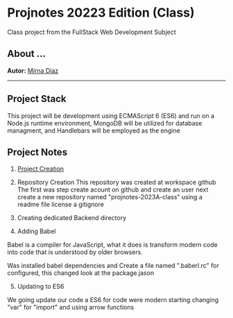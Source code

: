 # Projnotes 20223 Edition (Class)
Class project from the FullStack Web Development Subject 

## About ...
**Autor:** [Mirna Diaz]()

----

## Project Stack
This project will be development using ECMAScript 6 (ES6) and run on a Node.js runtime environment, MongoDB will be utilized for database managment, and Handlebars will be employed as the engine

## Project Notes
1. [Project Creation](https://github.com/mirna14/projnotes-2023a-class/tree/main)

2. Repository Creation
 This repository was created at workspace github The first was step create  acount on github and create an user 
 next create a new repository named "projnotes-2023A-class" using a readme file license a gitignore

3. Creating dedicated Backend directory

4. Adding Babel

Babel is a compiler for JavaScript, what it does is transform modern code into code that is understood by older browsers.

Was installed babel dependencies and Create a file named ".baberl.rc" for configured, this changed look at the package.jason

5. Updating to ES6

We going update our  code a ES6 for code were modern 
starting changing "var" for "import" and using arrow functions
